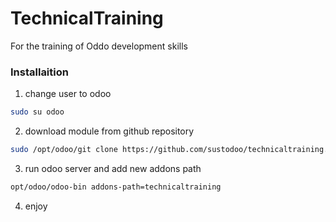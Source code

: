 # TechnicalTraining
For the training of Oddo development skills
### Installaition
1. change user to odoo
```bash
sudo su odoo
```
2. download module from github repository
```bash
sudo /opt/odoo/git clone https://github.com/sustodoo/technicaltraining.git
```
3. run odoo server and add new addons path
```bash
opt/odoo/odoo-bin addons-path=technicaltraining
```
4. enjoy


